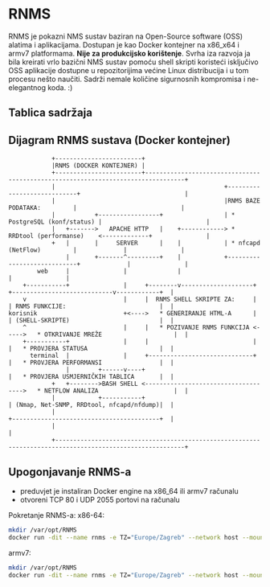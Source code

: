 # RNMS
RNMS je pokazni NMS sustav baziran na Open-Source software (OSS) alatima i aplikacijama. Dostupan je kao Docker kontejner na x86_x64 i armv7 platformama. **Nije za produkcijsko korištenje**.  Svrha iza razvoja ja bila kreirati vrlo bazični NMS sustav pomoću shell skripti koristeći isključivo OSS aplikacije dostupne u repozitorijima većine Linux distribucija i u tom procesu nešto naučiti. Sadrži nemale količine sigurnosnih kompromisa i ne-elegantnog koda. :)
## Tablica sadržaja

## Dijagram RNMS sustava (Docker kontejner)
```
            +------------------------+
            |RNMS (DOCKER KONTEJNER) |
            +------------------------+---------------------------------------------------------------------------------+
            |                                               +----------------------------+                             |
            |                                               |RNMS BAZE PODATAKA:         |                             |
            |           +-----------------+                 | * PostgreSQL (konf/status) |                             |
            |   +------->   APACHE HTTP   |    +------------> * RRDtool (performanse)    <-------------+               |
            +   |       |     SERVER      |    |            | * nfcapd (NetFlow)         |             |               |
                |       +-------^---------+    |            +----------------------------+             |               |
        web     |               |              |                                                       |               |
    +-----------+               |     +--------v--------------------+     +----------------------------v------------+  |
    v                           |     |  RNMS SHELL SKRIPTE ZA:     |     | RNMS FUNKCIJE:                          |  |
korisnik                        +<---->   * GENERIRANJE HTML-A      |     | (SHELL-SKRIPTE)                         |  |
    ^                           |     |   * POZIVANJE RNMS FUNKCIJA <----->   * OTKRIVANJE MREŽE                    |  |
    +-----------+               |     |                             |     |   * PROVJERA STATUSA                    |  |
      terminal  |               |     +-----------------------------+     |   * PROVJERA PERFORMANSI                |  |
                |        +------v----+                                    |   * PROVJERA USMJERNIČKIH TABLICA       |  |
            +   +-------->BASH SHELL <------------------------------------>   * NETFLOW ANALIZA                     |  |
            |            +-----------+                                    | (Nmap, Net-SNMP, RRDtool, nfcapd/nfdump)|  |
            |                                                             +-----------------------------------------+  |
            |                                                                                                          |
            +----------------------------------------------------------------------------------------------------------+
```
## Upogonjavanje RNMS-a
- preduvjet je instaliran Docker engine na x86_64 ili armv7 računalu
- otvoreni TCP 80 i UDP 2055 portovi na računalu

Pokretanje RNMS-a:
x86-64:
```bash
mkdir /var/opt/RNMS
docker run -dit --name rnms -e TZ="Europe/Zagreb" --network host --mount type=bind,source=/var/opt/RNMS,target=/RNMS rdebeuc/rnms:x86-64-latest
```

armv7:
```bash
mkdir /var/opt/RNMS
docker run -dit --name rnms -e TZ="Europe/Zagreb" --network host --mount type=bind,source=/var/opt/RNMS,target=/RNMS rdebeuc/rnms:armv7-latest
```